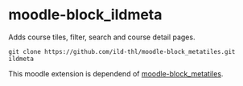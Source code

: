 # moodle-block_ildmeta
Adds course tiles, filter, search and course detail pages.

    git clone https://github.com/ild-thl/moodle-block_metatiles.git ildmeta

This moodle extension is dependend of [moodle-block_metatiles](https://github.com/ild-thl/moodle-block_metatiles).